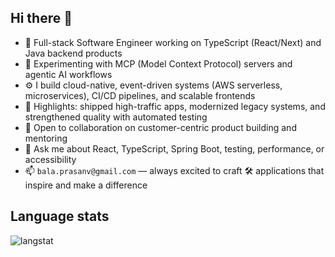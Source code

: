 ## Hi there 👋

- 🔭 Full-stack Software Engineer working on TypeScript (React/Next) and Java backend products  
- 🌱 Experimenting with MCP (Model Context Protocol) servers and agentic AI workflows  
- ⚙️ I build cloud-native, event-driven systems (AWS serverless, microservices), CI/CD pipelines, and scalable frontends  
- 🚀 Highlights: shipped high-traffic apps, modernized legacy systems, and strengthened quality with automated testing
- 🤝 Open to collaboration on customer-centric product building and mentoring
- 💬 Ask me about React, TypeScript, Spring Boot, testing, performance, or accessibility  
- 📫 `bala.prasanv@gmail.com` — always excited to craft 🛠️ applications that inspire and make a difference


## **Language stats**

![langstat](https://github-readme-stats.vercel.app/api/top-langs/?username=prasanvb&size_weight=0.5&count_weight=0&layout=compact)
